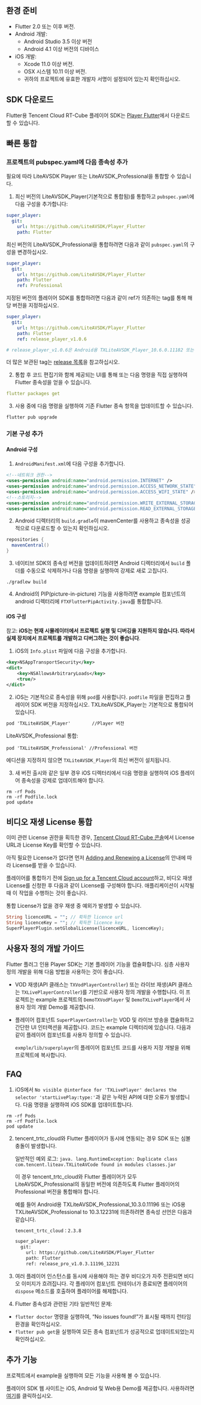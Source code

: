 ## 환경 준비

- Flutter 2.0 또는 이후 버전.
- Android 개발:
  - Android Studio 3.5 이상 버전
  - Android 4.1 이상 버전의 디바이스
- iOS 개발:
  - Xcode 11.0 이상 버전.
  - OSX 시스템 10.11 이상 버전.
  - 귀하의 프로젝트에 유효한 개발자 서명이 설정되어 있는지 확인하십시오.

## SDK 다운로드

Flutter용 Tencent Cloud RT-Cube 플레이어 SDK는 [Player Flutter](https://github.com/LiteAVSDK/Player_Flutter)에서 다운로드할 수 있습니다.

## 빠른 통합

### 프로젝트의 pubspec.yaml에 다음 종속성 추가

필요에 따라 LiteAVSDK Player 또는 LiteAVSDK_Professional을 통합할 수 있습니다.

1. 최신 버전의 LiteAVSDK_Player(기본적으로 통합됨)를 통합하고 `pubspec.yaml`에 다음 구성을 추가합니다:
```yaml
super_player:
  git:
    url: https://github.com/LiteAVSDK/Player_Flutter
    path: Flutter
```
최신 버전의 LiteAVSDK_Professional을 통합하려면 다음과 같이 `pubspec.yaml`의 구성을 변경하십시오.
```yaml
super_player:
  git:
    url: https://github.com/LiteAVSDK/Player_Flutter
    path: Flutter
    ref: Professional
```
지정된 버전의 플레이어 SDK를 통합하려면 다음과 같이 ref가 의존하는 tag를 통해 해당 버전을 지정하십시오.
```yaml
super_player:
  git:
    url: https://github.com/LiteAVSDK/Player_Flutter
    path: Flutter
    ref: release_player_v1.0.6 

# release_player_v1.0.6은 Android용 TXLiteAVSDK_Player_10.6.0.11182 또는 iOS용 TXLiteAVSDK_Player_10.6.11821 통합을 나타냅니다.
```

더 많은 보관된 tag는 [release 목록](https://github.com/LiteAVSDK/Player_Flutter/releases)을 참고하십시오.

2. 통합 후 코드 편집기와 함께 제공되는 UI를 통해 또는 다음 명령을 직접 실행하여 Flutter 종속성을 얻을 수 있습니다.

```yaml
flutter packages get
```

3. 사용 중에 다음 명령을 실행하여 기존 Flutter 종속 항목을 업데이트할 수 있습니다.

```dart
flutter pub upgrade
```

### 기본 구성 추가

#### Android 구성
1. `AndroidManifest.xml`에 다음 구성을 추가합니다.
```xml
<!--네트워크 권한-->
<uses-permission android:name="android.permission.INTERNET" />
<uses-permission android:name="android.permission.ACCESS_NETWORK_STATE" />
<uses-permission android:name="android.permission.ACCESS_WIFI_STATE" />
<!--스토리지-->
<uses-permission android:name="android.permission.WRITE_EXTERNAL_STORAGE" />
<uses-permission android:name="android.permission.READ_EXTERNAL_STORAGE" />
```

2. Android 디렉터리의 `build.gradle`이 mavenCenter를 사용하고 종속성을 성공적으로 다운로드할 수 있는지 확인하십시오.
```groovy
repositories {
  mavenCentral()
}
```

3. 네이티브 SDK의 종속성 버전을 업데이트하려면 Android 디렉터리에서 `build` 폴더를 수동으로 삭제하거나 다음 명령을 실행하여 강제로 새로 고칩니다.
```shell
./gradlew build
```

4. Android의 PIP(picture-in-picture) 기능을 사용하려면 example 컴포넌트의 android 디렉터리에 `FTXFlutterPipActivity.java`를 통합합니다.


#### iOS 구성

참고: **iOS는 현재 시뮬레이터에서 프로젝트 실행 및 디버깅을 지원하지 않습니다. 따라서 실제 장치에서 프로젝트를 개발하고 디버그하는 것이 좋습니다**.

1. iOS의 `Info.plist` 파일에 다음 구성을 추가합니다.
```xml
<key>NSAppTransportSecurity</key>
<dict>
    <key>NSAllowsArbitraryLoads</key>
    <true/>
</dict>
```
2. iOS는 기본적으로 종속성을 위해 `pod`를 사용합니다. `podfile` 파일을 편집하고 플레이어 SDK 버전을 지정하십시오. TXLiteAVSDK_Player는 기본적으로 통합되어 있습니다.
```xml
pod 'TXLiteAVSDK_Player'        //Player 버전
```
 LiteAVSDK_Professional 통합:
```
pod 'TXLiteAVSDK_Professional' //Professional 버전
```

에디션을 지정하지 않으면 `TXLiteAVSDK_Player`의 최신 버전이 설치됩니다.

3. 새 버전 출시와 같은 일부 경우 iOS 디렉터리에서 다음 명령을 실행하여 iOS 플레이어 종속성을 강제로 업데이트해야 합니다.
```shell
rm -rf Pods
rm -rf Podfile.lock
pod update
```

## 비디오 재생 License 통합
이미 관련 License 권한을 획득한 경우, [Tencent Cloud RT-Cube 콘솔](https://www.tencentcloud.com/account/login)에서 License URL과 License Key를 확인할 수 있습니다.

아직 필요한 License가 없다면 먼저 [Adding and Renewing a License](https://www.tencentcloud.com/document/product/266/51098)의 안내에 따라 License를 받을 수 있습니다.

플레이어를 통합하기 전에 [Sign up for a Tencent Cloud account](https://www.tencentcloud.com/en/account/register)하고, 비디오 재생 License를 신청한 후 다음과 같이 License를 구성해야 합니다. 애플리케이션이 시작될 때 이 작업을 수행하는 것이 좋습니다.

통합 License가 없을 경우 재생 중 예외가 발생할 수 있습니다.
```dart
String licenceURL = ""; // 획득한 licence url
String licenceKey = ""; // 획득한 licence key
SuperPlayerPlugin.setGlobalLicense(licenceURL, licenceKey);
```

## 사용자 정의 개발 가이드

Flutter 플러그 인용 Player SDK는 기본 플레이어 기능을 캡슐화합니다. 심층 사용자 정의 개발을 위해 다음 방법을 사용하는 것이 좋습니다.

- VOD 재생(API 클래스는 `TXVodPlayerController`) 또는 라이브 재생(API 클래스는 `TXLivePlayerController`)를 기반으로 사용자 정의 개발을 수행합니다. 이 프로젝트는 example 프로젝트의 `DemoTXVodPlayer` 및 `DemoTXLivePlayer`에서 사용자 정의 개발 Demo를 제공합니다.

- 플레이어 컴포넌트 `SuperPlayerController`는 VOD 및 라이브 방송을 캡슐화하고 간단한 UI 인터랙션을 제공합니다. 코드는 example 디렉터리에 있습니다. 다음과 같이 플레이어 컴포넌트를 사용자 정의할 수 있습니다.

  `exmple/lib/superplayer`의 플레이어 컴포넌트 코드를 사용자 지정 개발을 위해 프로젝트에 복사합니다.

## FAQ

1. iOS에서 `No visible @interface for 'TXLivePlayer' declares the selector 'startLivePlay:type:'`과 같은 누락된 API에 대한 오류가 발생합니다.
다음 명령을 실행하여 iOS SDK를 업데이트합니다.
```shell
rm -rf Pods
rm -rf Podfile.lock
pod update
```

2. tencent_trtc_cloud와 Flutter 플레이어가 동시에 연동되는 경우 SDK 또는 심볼 충돌이 발생합니다.

   일반적인 예외 로그: `java. lang.RuntimeException: Duplicate class com.tencent.liteav.TXLiteAVCode found in modules classes.jar`

   이 경우 tencent_trtc_cloud와 Flutter 플레이어가 모두 LiteAVSDK_Professional의 동일한 버전에 의존하도록 Flutter 플레이어의 Professional 버전을 통합해야 합니다.

   예를 들어 Android용 TXLiteAVSDK_Professional_10.3.0.11196 또는 iOS용 TXLiteAVSDK_Professional to 10.3.12231에 의존하려면 종속성 선언은 다음과 같습니다.
   ```xml
   tencent_trtc_cloud：2.3.8
   
   super_player:
     git:
       url: https://github.com/LiteAVSDK/Player_Flutter
       path: Flutter
       ref: release_pro_v1.0.3.11196_12231
   ```
3. 여러 플레이어 인스턴스를 동시에 사용해야 하는 경우 비디오가 자주 전환되면 비디오 이미지가 흐려집니다.
	각 플레이어 컴포넌트 컨테이너가 종료되면 플레이어의 `dispose` 메소드를 호출하여 플레이어를 해제합니다.
4. Flutter 종속성과 관련된 기타 일반적인 문제:
 - `flutter doctor` 명령을 실행하여, “No issues found!”가 표시될 때까지 런타임 환경을 확인하십시오.
 - `flutter pub get`을 실행하여 모든 종속 컴포넌트가 성공적으로 업데이트되었는지 확인하십시오.

## 추가 기능

프로젝트에서 example을 실행하여 모든 기능을 사용해 볼 수 있습니다.

플레이어 SDK 웹 사이트는 iOS, Android 및 Web용 Demo를 제공합니다. 사용하려면 [여기](https://www.tencentcloud.com/document/product/266/42091)를 클릭하십시오.


